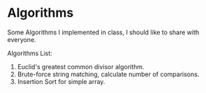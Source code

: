 # Algorithms
Some Algorithms I implemented in class, I should like to share with everyone.

Algorithms List:  
1. Euclid's greatest common divisor algorithm.  
2. Brute-force string matching, calculate number of comparisons.  
3. Insertion Sort for simple array.
